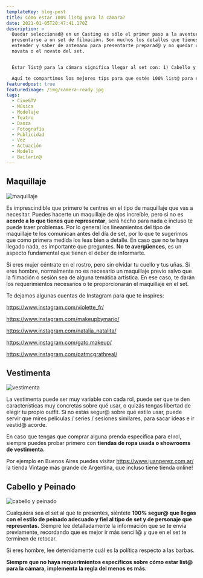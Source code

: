 ```yaml
---
templateKey: blog-post
title: Cómo estar 100% list@ para la cámara?
date: 2021-01-05T20:47:41.170Z
description: >
  Quedar seleccionad@ en un Casting es sólo el primer paso a la aventura que es
  presentarse a un set de filmación. Son muchos los detalles que tienes que
  entender y saber de antemano para presentarte preparad@ y no quedar como la
  novata o el novato del set.


  Estar list@ para la cámara significa llegar al set con: 1) Cabello y peinado listo, 2) Maquillaje listo, 3) Vestimenta lista. Es pocas palabras, list@ para actuar! 

  Aquí te compartimos los mejores tips para que estés 100% list@ para ese día:
featuredpost: true
featuredimage: /img/camera-ready.jpg
tags:
  - Cine&TV
  - Música
  - Modelaje
  - Teatro
  - Danza
  - Fotografía
  - Publicidad
  - Voz
  - Actuación
  - Modelo
  - Bailarín@
---
```

## Maquillaje

![maquillaje](/img/maquillaje.jpg)

<!--StartFragment-->

Es imprescindible que primero te centres en el tipo de maquillaje que vas a necesitar. Puedes hacerte un maquillaje de ojos increíble, pero si no es **acorde a lo que tienes que representar**, será hecho para nada e incluso te puede traer problemas. Por lo general los lineamientos del tipo de maquillaje te los comunican antes del día de set, por lo que te sugerimos que como primera medida los leas bien a detalle. En caso que no te haya llegado nada, es importante que preguntes. **No te avergüences**, es un aspecto fundamental que tienen el deber de informarte.

Si eres mujer céntrate en el rostro, pero sin olvidar tu cuello y tus uñas. Si eres hombre, normalmente no es necesario un maquillaje previo salvo que la filmación o sesión sea de alguna temática artística. En ese caso, te darán los requerimientos necesarios o te proporcionarán el maquillaje en el set.

Te dejamos algunas cuentas de Instagram para que te inspires:

<https://www.instagram.com/violette_fr/>

<https://www.instagram.com/makeupbymario/>

<https://www.instagram.com/natalia_natalita/>

<https://www.instagram.com/gato.makeup/>

<https://www.instagram.com/patmcgrathreal/>

## Vestimenta

![vestimenta](/img/vestimenta.jpg)

<!--StartFragment-->

La vestimenta puede ser muy variable con cada rol, puede ser que te den características muy concretas sobre qué usar, o quizás tengas libertad de elegir tu propio outfit. Si no estás segur@ sobre qué estilo usar, puede servir que mires películas / series / sesiones similares, para sacar ideas e ir vestid@ acorde.

En caso que tengas que comprar alguna prenda específica para el rol, siempre puedes probar primero con **tiendas de ropa usada o showrooms de vestimenta.**

Por ejemplo en Buenos Aires puedes visitar <https://www.juanperez.com.ar/> la tienda Vintage más grande de Argentina, que incluso tiene tienda online!

## Cabello y Peinado

![cabello y peinado](/img/peinado.jpg)

<!--StartFragment-->

Cualquiera sea el set al que te presentes, siéntete **100% segur@ que llegas con el estilo de peinado adecuado y fiel al tipo de set y de personaje que representas.** Siempre lee detalladamente la información que se te envía previamente, recordando que es mejor ir más sencill@ y que en el set te terminen de retocar.

Si eres hombre, lee detenidamente cuál es la política respecto a las barbas.

**Siempre que no haya requerimientos específicos sobre cómo estar list@ para la cámara, implementa la regla del menos es más.**

<!--EndFragment-->

<!--EndFragment-->